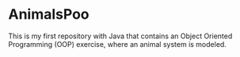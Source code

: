 # AnimalsPoo
This is my first repository with Java that contains an Object Oriented Programming (OOP) exercise, where an animal system is modeled.

